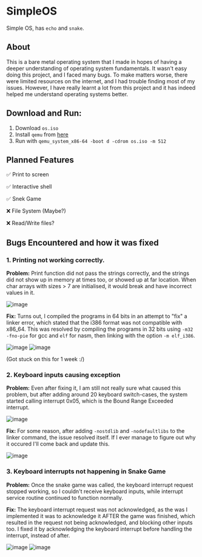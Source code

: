 # SimpleOS
Simple OS, has `echo` and `snake`.

## About
This is a bare metal operating system that I made in hopes of having a deeper understanding of operating system fundamentals. It wasn't easy doing this project, and I faced many bugs. To make matters worse, there were limited resources on the internet, and I had trouble finding most of my issues. However, I have really learnt a lot from this project and it has indeed helped me understand operating systems better.

## Download and Run:
1. Download `os.iso`
2. Install `qemu` from [here](https://www.qemu.org/download/)
3. Run with `qemu_system_x86-64 -boot d -cdrom os.iso -m 512`

## Planned Features
✅ Print to screen

✅ Interactive shell

✅ Snek Game

:x: File System (Maybe?)

:x: Read/Write files?

## Bugs Encountered and how it was fixed
### 1. Printing not working correctly.
**Problem:**
Print function did not pass the strings correctly, and the strings did not show up in memory at times too, or showed up at far location. When char arrays with sizes > 7 are initialised, it would break and have incorrect values in it.

![image](https://user-images.githubusercontent.com/85286288/166937784-9c423862-2811-4b5a-8b26-778c32bae9de.png) 

**Fix:**
Turns out, I compiled the programs in 64 bits in an attempt to "fix" a linker error, which stated that the i386 format was not compatible with x86_64. This was resolved by compiling the programs in 32 bits using `-m32 -fno-pie` for gcc and `elf` for nasm, then linking with the option `-m elf_i386`.

![image](https://user-images.githubusercontent.com/85286288/166937887-2acca694-ad27-49a9-bf6f-15b44c6ec9a0.png)
![image](https://user-images.githubusercontent.com/85286288/166937914-f7a4d056-d467-4e49-a37f-a351b347941c.png)

(Got stuck on this for 1 week :/)

### 2. Keyboard inputs causing exception
**Problem:**
Even after fixing it, I am still not really sure what caused this problem, but after adding around 20 keyboard switch-cases, the system started calling interrupt 0x05, which is the Bound Range Exceeded interrupt.

![image](https://user-images.githubusercontent.com/85286288/167602756-e71897cf-6f51-4044-b81d-c29168de1d8c.png)

**Fix:**
For some reason, after adding `-nostdlib` and `-nodefaultlibs` to the linker command, the issue resolved itself. If I ever manage to figure out why it occured I'll come back and update this.

![image](https://user-images.githubusercontent.com/85286288/167602970-01fd4803-f7a2-4560-86c9-2834014c4d97.png)

### 3. Keyboard interrupts not happening in Snake Game
**Problem:**
Once the snake game was called, the keyboard interrupt request stopped working, so I couldn't receive keyboard inputs, while interrupt service routine continued to function normally.

**Fix:**
The keyboard interrupt request was not acknowledged, as the was I implemented it was to acknowledge it AFTER the game was finished, which resulted in the request not being acknowledged, and blocking other inputs too. I fixed it by acknowledging the keyboard interrupt before handling the interrupt, instead of after.

![image](https://user-images.githubusercontent.com/85286288/173329034-948c8905-8342-425a-a80f-a2e096c408f0.png)
![image](https://user-images.githubusercontent.com/85286288/173329081-d25a23de-464c-4487-89a6-4abde2e0f941.png)
